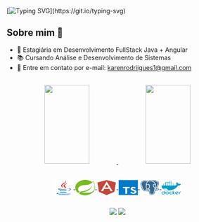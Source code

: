 [![Typing SVG](https://readme-typing-svg.herokuapp.com/?color=ffffff&size=35&center=true&vCenter=true&width=1000&lines=Olá,+Seja+Bem+Vindo(a)!;Hello,+Be+Welcome!;)](https://git.io/typing-svg)

## Sobre mim 📖

- 🌱 Estagiária em Desenvolvimento FullStack Java + Angular
- 📚 Cursando Análise e Desenvolvimento de Sistemas
- 💬 Entre em contato por e-mail: karenrodriigues1@gmail.com
<br>

<div align="center">
  <a href="https://github.com/karenrodriguesx">
  <img width="45%" height="180px" src="https://github-readme-stats.vercel.app/api?username=karenrodriguesx&hide_border=true&show_icons=true&theme=transparent&text_color=F4F4F4&title_color=9370DB&icon_color=9370DB">
   <img width="45%" height="180px" src="https://github-readme-stats.vercel.app/api/top-langs/?username=karenrodriguesx&layout=compact&langs_count=7&theme=transparent&hide_border=true&text_color=F4F4F4&title_color=9370DB&icon_color=9370DB">
</div>
<br>

<div style="display: inline_block" align="center"><br>
  <img align="center" alt="Karen-Java" height="35" width="45" src="https://raw.githubusercontent.com/devicons/devicon/master/icons/java/java-original.svg">
  <img align="center" alt="Karen-spring" height="35" width="45" src="https://github.com/devicons/devicon/blob/master/icons/spring/spring-original.svg">
  <img align="center" alt="Karen-docker" height="35" width="45" src="https://raw.githubusercontent.com/devicons/devicon/master/icons/angularjs/angularjs-plain.svg">
  <img align="center" alt="Karen-docker" height="35" width="45" src="https://raw.githubusercontent.com/devicons/devicon/master/icons/typescript/typescript-plain.svg">
  <img align="center" alt="Karen-postgresql" height="35" width="45" src="https://raw.githubusercontent.com/devicons/devicon/master/icons/postgresql/postgresql-plain.svg">
  <img align="center" alt="Karen-docker" height="35" width="45" src="https://raw.githubusercontent.com/devicons/devicon/master/icons/docker/docker-plain-wordmark.svg">
</div>

  ## 
  
<div align="center">
  <a target="_blank" href="mailto:karenrodriigues1@gmail.com"><img src="https://img.shields.io/badge/-Gmail-1C1C1C?style=for-the-badge&logo=Gmail&logoColor=9370DB"></img></a>
  <a href="https://www.linkedin.com/in/karen-rodrigues1" target="_blank"><img src="https://img.shields.io/badge/-LinkedIn-1C1C1C?style=for-the-badge&logo=linkedin&logoColor=9370DB" target="_blank"></a>
</div>
